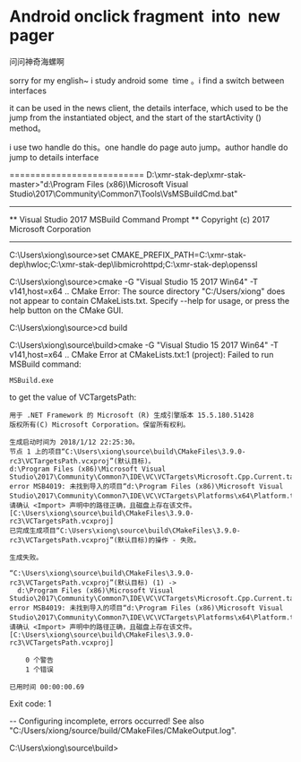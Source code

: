 # Android onclick fragment  into  new pager
问问神奇海螺啊

sorry for my english~
i study android some  time 。i find a switch between interfaces

it can be used in the news  client, the details interface, which used to be the jump from the instantiated object, and the start of the startActivity () method。

i use two handle do this。one handle do page auto jump。author handle do jump to details interface


==========================
D:\xmr-stak-dep\xmr-stak-master>"d:\Program Files (x86)\Microsoft Visual Studio\2017\Community\Common7\Tools\VsMSBuildCmd.bat"
**********************************************************************
** Visual Studio 2017 MSBuild Command Prompt
** Copyright (c) 2017 Microsoft Corporation
**********************************************************************
C:\Users\xiong\source>set CMAKE_PREFIX_PATH=C:\xmr-stak-dep\hwloc;C:\xmr-stak-dep\libmicrohttpd;C:\xmr-stak-dep\openssl

C:\Users\xiong\source>cmake -G "Visual Studio 15 2017 Win64" -T v141,host=x64 ..
CMake Error: The source directory "C:/Users/xiong" does not appear to contain CMakeLists.txt.
Specify --help for usage, or press the help button on the CMake GUI.

C:\Users\xiong\source>cd build

C:\Users\xiong\source\build>cmake -G "Visual Studio 15 2017 Win64" -T v141,host=x64 ..
CMake Error at CMakeLists.txt:1 (project):
  Failed to run MSBuild command:

    MSBuild.exe

  to get the value of VCTargetsPath:

    用于 .NET Framework 的 Microsoft (R) 生成引擎版本 15.5.180.51428
    版权所有(C) Microsoft Corporation。保留所有权利。

    生成启动时间为 2018/1/12 22:25:30。
    节点 1 上的项目“C:\Users\xiong\source\build\CMakeFiles\3.9.0-rc3\VCTargetsPath.vcxproj”(默认目标)。
    d:\Program Files (x86)\Microsoft Visual Studio\2017\Community\Common7\IDE\VC\VCTargets\Microsoft.Cpp.Current.targets(108,3): error MSB4019: 未找到导入的项目“d:\Program Files (x86)\Microsoft Visual Studio\2017\Community\Common7\IDE\VC\VCTargets\Platforms\x64\Platform.targets”。请确认 <Import> 声明中的路径正确，且磁盘上存在该文件。 [C:\Users\xiong\source\build\CMakeFiles\3.9.0-rc3\VCTargetsPath.vcxproj]
    已完成生成项目“C:\Users\xiong\source\build\CMakeFiles\3.9.0-rc3\VCTargetsPath.vcxproj”(默认目标)的操作 - 失败。

    生成失败。

    “C:\Users\xiong\source\build\CMakeFiles\3.9.0-rc3\VCTargetsPath.vcxproj”(默认目标) (1) ->
      d:\Program Files (x86)\Microsoft Visual Studio\2017\Community\Common7\IDE\VC\VCTargets\Microsoft.Cpp.Current.targets(108,3): error MSB4019: 未找到导入的项目“d:\Program Files (x86)\Microsoft Visual Studio\2017\Community\Common7\IDE\VC\VCTargets\Platforms\x64\Platform.targets”。请确认 <Import> 声明中的路径正确，且磁盘上存在该文件。 [C:\Users\xiong\source\build\CMakeFiles\3.9.0-rc3\VCTargetsPath.vcxproj]

        0 个警告
        1 个错误

    已用时间 00:00:00.69


  Exit code: 1



-- Configuring incomplete, errors occurred!
See also "C:/Users/xiong/source/build/CMakeFiles/CMakeOutput.log".

C:\Users\xiong\source\build>

